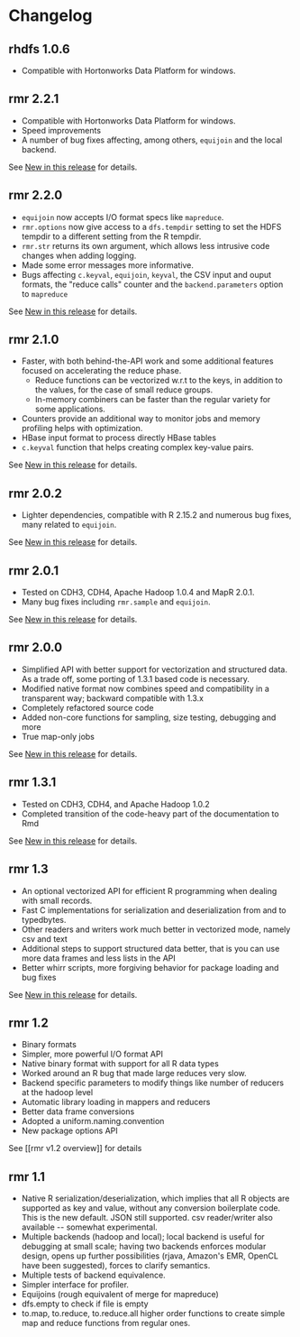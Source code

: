 # Changelog

## rhdfs 1.0.6

* Compatible with Hortonworks Data Platform for windows.

## rmr 2.2.1

* Compatible with Hortonworks Data Platform for windows.
* Speed improvements
* A number of bug fixes affecting, among others, `equijoin` and the local backend.

See [New in this release](https://github.com/RevolutionAnalytics/rmr2/blob/2.2.1/docs/new-in-this-release.md) for details.

## rmr 2.2.0
* `equijoin` now accepts I/O format specs like `mapreduce`.
* `rmr.options` now give access to a `dfs.tempdir` setting to set the HDFS tempdir to a different setting from the R tempdir. 
* `rmr.str` returns its own argument, which allows less intrusive code changes when adding logging.
* Made some error messages more informative.
* Bugs affecting `c.keyval`, `equijoin`, `keyval`, the CSV input and ouput formats, the "reduce calls" counter and the `backend.parameters` option to `mapreduce`

See [New in this release](https://github.com/RevolutionAnalytics/rmr2/blob/2.2.0/docs/new-in-this-release.md) for details.


## rmr 2.1.0
* Faster, with both behind-the-API work and some additional features focused on accelerating the reduce phase. 
  * Reduce functions can be vectorized w.r.t to the keys, in addition to the values, for the case of small reduce groups. 
  * In-memory combiners can be faster than the regular variety for some applications. 
* Counters provide an additional way to monitor jobs and memory profiling helps with optimization. 
* HBase input format to process directly HBase tables 
* `c.keyval` function that helps creating complex key-value pairs. 

See [New in this release](https://github.com/RevolutionAnalytics/rmr2/blob/2.1.0/docs/new-in-this-release.md) for details.

## rmr 2.0.2
* Lighter dependencies, compatible with R 2.15.2 and numerous bug fixes, many related to `equijoin`.

See [New in this release](http://github.com/RevolutionAnalytics/rmr2/blob/rmr-2.0.2/docs/new-in-this-release.md) for details.

## rmr 2.0.1  
* Tested on CDH3, CDH4, Apache Hadoop 1.0.4 and MapR 2.0.1.
* Many bug fixes including `rmr.sample` and `equijoin`.

See [New in this release](http://github.com/RevolutionAnalytics/rmr2/blob/rmr-2.0.1/docs/new-in-this-release.md) for details.

## rmr 2.0.0  
* Simplified API with better support for vectorization and structured data. As a trade off, some porting of 1.3.1 based code is necessary.
* Modified native format now combines speed and compatibility in a transparent way; backward compatible with 1.3.x
* Completely refactored source code
* Added non-core functions for sampling, size testing, debugging and more
* True map-only jobs

See [New in this release](http://github.com/RevolutionAnalytics/rmr2/blob/rmr-2.0.0/docs/new-in-this-release.md) for details.

## rmr 1.3.1

* Tested on CDH3, CDH4, and Apache Hadoop 1.0.2
* Completed transition of the code-heavy part of the documentation to Rmd

See [New in this release](http://github.com/RevolutionAnalytics/RHadoop/blob/66ca069201d6ed73be548136b06b86361b4f82b3/rmr/pkg/docs/new-in-this-release.md) for details.

## rmr 1.3
* An optional vectorized API for efficient R programming when dealing with small records.
* Fast C implementations for serialization and deserialization from and to typedbytes.
* Other readers and writers work much better in vectorized mode, namely csv and text
* Additional steps to support structured data better, that is you can use more data frames and less lists in the API
* Better whirr scripts, more forgiving behavior for package loading and bug fixes

See [New in this release](http://github.com/RevolutionAnalytics/RHadoop/blob/4efbd435aff3d52cfea116b663100baf637035cc/rmr/pkg/docs/new-in-this-release.md) for details.

## rmr 1.2 
* Binary formats
* Simpler, more powerful I/O format API
* Native binary format with support for all R data types
* Worked around an R bug that made large reduces very slow.
* Backend specific parameters to modify things like number of reducers at the hadoop level
* Automatic library loading in mappers and reducers
* Better data frame conversions
* Adopted a uniform.naming.convention
* New package options API

See [[rmr v1.2 overview]] for details
 
## rmr 1.1 

* Native R serialization/deserialization, which implies that all R objects are supported as key and value, without any conversion boilerplate code. This is the new default. JSON still supported. csv reader/writer also available -- somewhat experimental.
* Multiple backends (hadoop and local); local backend is useful for debugging at small scale; having two backends enforces modular design, opens up further possibilities (rjava, Amazon's EMR, OpenCL have been suggested), forces to clarify semantics.
* Multiple tests of backend equivalence.
* Simpler interface for profiler.
* Equijoins (rough equivalent of merge for mapreduce)
* dfs.empty to check if file is empty
* to.map, to.reduce, to.reduce.all higher order functions to create simple map and reduce functions from regular ones.